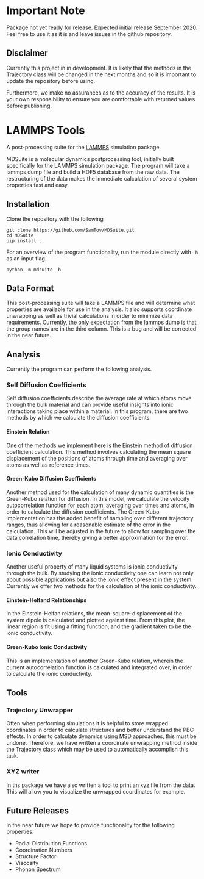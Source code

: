 # Important Note

Package not yet ready for release. Expected initial release September 2020. Feel free to use it as it is and leave
issues in the github repository.

## Disclaimer

Currently this project in in development. It is likely that the methods in the Trajectory class will be changed in the 
next months and so it is important to update the repository before using. 

Furthermore, we make no assurances as to the accuracy of the results. It is your own responsibility to ensure you are
comfortable with returned values before publishing.  

# LAMMPS Tools
A post-processing suite for the [LAMMPS](https://lammps.sandia.gov/) simulation package.

MDSuite is a molecular dynamics postprocessing tool, initially built specifically for the LAMMPS simulation package.
The program will take a lammps dump file and build a HDF5 database from the raw data. The restructuring of the data
makes the immediate calculation of several system properties fast and easy. 

## Installation
Clone the repository with the following
```
git clone https://github.com/SamTov/MDSuite.git
cd MDSuite
pip install .
```
For an overview of the program functionality, run the module directly with `-h` as an input flag.
```
python -m mdsuite -h
```

## Data Format
This post-processing suite will take a LAMMPS file and will determine what properties are available for use in the 
analysis. It also supports coordinate unwrapping as well as trivial calculations in order to minimize data requirements.
Currently, the only expectation from the lammps dump is that the group names are in the third column. This is a bug 
and will be corrected in the near future.

## Analysis 
Currently the program can perform the following analysis.

### Self Diffusion Coefficients
Self diffusion coefficients describe the average rate at which atoms move through the bulk material and can provide 
useful insights into ionic interactions taking place within a material. In this program, there are two methods by which 
we calculate the diffusion coefficients.
#### Einstein Relation
One of the methods we implement here is the Einstein method of diffusion coefficient calculation. This method involves 
calculating the mean square displacement of the positions of atoms through time and averaging over atoms as well as 
reference times. 
#### Green-Kubo Diffusion Coefficients
Another method used for the calculation of many dynamic quantities is the Green-Kubo relation for diffusion. In this 
model, we calculate the velocity autocorrelation function for each atom, averaging over times and atoms, in order to 
calculate the diffusion coefficients. The Green-Kubo implementation has the added benefit of sampling over different
trajectory ranges, thus allowing for a reasonable estimate of the error in the calculation. This will be adjusted in the
future to allow for sampling over the data correlation time, thereby giving a better approximation for the error.

### Ionic Conductivity
Another useful property of many liquid systems is ionic conductivity through the bulk. By studying the ionic 
conductivity one can learn not only about possible applications but also the ionic effect present in the system.
Currently we offer two methods for the calculation of the ionic conductivity.
#### Einstein-Helfand Relationships
In the Einstein-Helfan relations, the mean-square-displacement of the system dipole is calculated and plotted against
time. From this plot, the linear region is fit using a fitting function, and the gradient taken to be the ionic
conductivity.

#### Green-Kubo Ionic Conductivity
This is an implementation of another Green-Kubo relation, wherein the current autocorrelation function is calculated 
and integrated over, in order to calculate the ionic conductivity.

## Tools
### Trajectory Unwrapper
Often when performing simulations it is helpful to store wrapped coordinates in order to calculate structures and 
better understand the PBC effects. In order to calculate dynamics using MSD approaches, this must be undone. Therefore, 
we have written a coordinate unwrapping method inside the Trajectory class which may be used to automatically accomplish
this task.

### XYZ writer
In ths package we have also written a tool to print an xyz file from the data. This will allow you to visualize the 
unwrapped coordinates for example.

## Future Releases
In the near future we hope to provide functionality for the following properties. 

* Radial Distribution Functions
* Coordination Numbers
* Structure Factor
* Viscosity
* Phonon Spectrum

